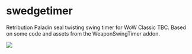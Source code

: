 # swedgetimer
Retribution Paladin seal twisting swing timer for WoW Classic TBC.
Based on some code and assets from the WeaponSwingTimer addon.

![](https://i.imgur.com/5hCtnUr.png)